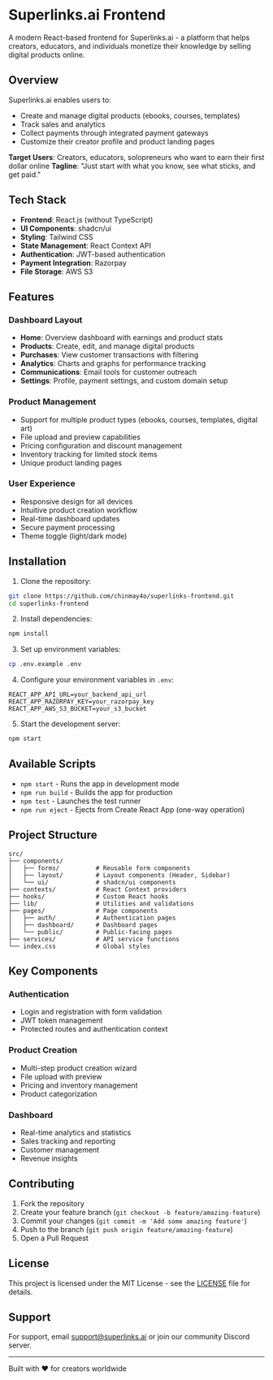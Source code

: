 # Superlinks.ai Frontend

A modern React-based frontend for Superlinks.ai - a platform that helps creators, educators, and individuals monetize their knowledge by selling digital products online.

## Overview

Superlinks.ai enables users to:
- Create and manage digital products (ebooks, courses, templates)
- Track sales and analytics
- Collect payments through integrated payment gateways
- Customize their creator profile and product landing pages

**Target Users**: Creators, educators, solopreneurs who want to earn their first dollar online
**Tagline**: "Just start with what you know, see what sticks, and get paid."

## Tech Stack

- **Frontend**: React.js (without TypeScript)
- **UI Components**: shadcn/ui
- **Styling**: Tailwind CSS
- **State Management**: React Context API
- **Authentication**: JWT-based authentication
- **Payment Integration**: Razorpay
- **File Storage**: AWS S3

## Features

### Dashboard Layout
- **Home**: Overview dashboard with earnings and product stats
- **Products**: Create, edit, and manage digital products
- **Purchases**: View customer transactions with filtering
- **Analytics**: Charts and graphs for performance tracking
- **Communications**: Email tools for customer outreach
- **Settings**: Profile, payment settings, and custom domain setup

### Product Management
- Support for multiple product types (ebooks, courses, templates, digital art)
- File upload and preview capabilities
- Pricing configuration and discount management
- Inventory tracking for limited stock items
- Unique product landing pages

### User Experience
- Responsive design for all devices
- Intuitive product creation workflow
- Real-time dashboard updates
- Secure payment processing
- Theme toggle (light/dark mode)

## Installation

1. Clone the repository:
```bash
git clone https://github.com/chinmay4o/superlinks-frontend.git
cd superlinks-frontend
```

2. Install dependencies:
```bash
npm install
```

3. Set up environment variables:
```bash
cp .env.example .env
```

4. Configure your environment variables in `.env`:
```
REACT_APP_API_URL=your_backend_api_url
REACT_APP_RAZORPAY_KEY=your_razorpay_key
REACT_APP_AWS_S3_BUCKET=your_s3_bucket
```

5. Start the development server:
```bash
npm start
```

## Available Scripts

- `npm start` - Runs the app in development mode
- `npm run build` - Builds the app for production
- `npm test` - Launches the test runner
- `npm run eject` - Ejects from Create React App (one-way operation)

## Project Structure

```
src/
├── components/
│   ├── forms/          # Reusable form components
│   ├── layout/         # Layout components (Header, Sidebar)
│   └── ui/             # shadcn/ui components
├── contexts/           # React Context providers
├── hooks/              # Custom React hooks
├── lib/                # Utilities and validations
├── pages/              # Page components
│   ├── auth/           # Authentication pages
│   ├── dashboard/      # Dashboard pages
│   └── public/         # Public-facing pages
├── services/           # API service functions
└── index.css           # Global styles
```

## Key Components

### Authentication
- Login and registration with form validation
- JWT token management
- Protected routes and authentication context

### Product Creation
- Multi-step product creation wizard
- File upload with preview
- Pricing and inventory management
- Product categorization

### Dashboard
- Real-time analytics and statistics
- Sales tracking and reporting
- Customer management
- Revenue insights

## Contributing

1. Fork the repository
2. Create your feature branch (`git checkout -b feature/amazing-feature`)
3. Commit your changes (`git commit -m 'Add some amazing feature'`)
4. Push to the branch (`git push origin feature/amazing-feature`)
5. Open a Pull Request

## License

This project is licensed under the MIT License - see the [LICENSE](LICENSE) file for details.

## Support

For support, email support@superlinks.ai or join our community Discord server.

---

Built with ❤️ for creators worldwide